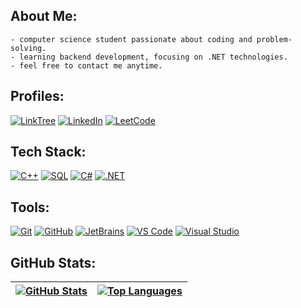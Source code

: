 ## About Me:
```
- computer science student passionate about coding and problem-solving.
- learning backend development, focusing on .NET technologies.
- feel free to contact me anytime.
```

## Profiles:
[![LinkTree](https://img.shields.io/badge/linktree-0d1117?logo=linktree&logoColor=white&style=flat-square)](https://linktr.ee/helal.se)
[![LinkedIn](https://img.shields.io/badge/LinkedIn-0d1117?logo=linkedin&logoColor=white&style=flat-square)](https://www.linkedin.com/in/hazemhelal)
[![LeetCode](https://img.shields.io/badge/LeetCode-0d1117?logo=leetcode&logoColor=white&style=flat-square)](https://leetcode.com/hel4l)

## Tech Stack:
[![C++](https://img.shields.io/badge/C++-0d1117?logo=c%2B%2B&logoColor=white&style=flat-square)](https://en.cppreference.com/w/)
[![SQL](https://img.shields.io/badge/SQL-0d1117?logo=sqlite&logoColor=white&style=flat-square)](https://www.sqlite.org/index.html)
[![C#](https://img.shields.io/badge/CSharp-0d1117?logo=csharp&logoColor=white&style=flat-square)](https://docs.microsoft.com/en-us/dotnet/csharp/)
[![.NET](https://img.shields.io/badge/.NET-0d1117?logo=.net&logoColor=white&style=flat-square)](https://dotnet.microsoft.com/)

## Tools:
[![Git](https://img.shields.io/badge/Git-0d1117?logo=git&logoColor=white&style=flat-square)](https://git-scm.com/)
[![GitHub](https://img.shields.io/badge/GitHub-0d1117?logo=github&logoColor=white&style=flat-square)](https://github.com/)
[![JetBrains](https://img.shields.io/badge/JetBrains-0d1117?logo=jetbrains&logoColor=white&style=flat-square)](https://www.jetbrains.com/)
[![VS Code](https://img.shields.io/badge/VS%20Code-0d1117?logo=visualstudiocode&logoColor=white&style=flat-square)](https://visualstudio.microsoft.com/)
[![Visual Studio](https://img.shields.io/badge/Visual%20Studio-0d1117?logo=visual-studio&logoColor=white&style=flat-square)](https://visualstudio.microsoft.com/)



## GitHub Stats:
| [![GitHub Stats](https://github-readme-stats.vercel.app/api?username=Hel4l&theme=github_dark&hide_border=true&show_icons=true&include_all_commits=true&count_private=true)](https://github.com/Hel4l) | [![Top Languages](https://github-readme-stats.vercel.app/api/top-langs/?username=Hel4l&theme=github_dark&hide_border=true&include_all_commits=false&count_private=true&layout=compact)](https://github.com/Hel4l) |
| ------------------------ | ------------------ |
